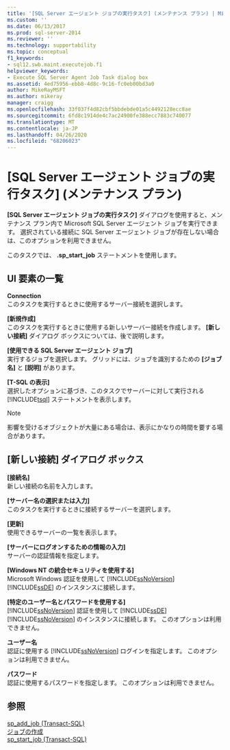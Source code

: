 ```yaml
---
title: '[SQL Server エージェント ジョブの実行タスク] (メンテナンス プラン) | Microsoft Docs'
ms.custom: ''
ms.date: 06/13/2017
ms.prod: sql-server-2014
ms.reviewer: ''
ms.technology: supportability
ms.topic: conceptual
f1_keywords:
- sql12.swb.maint.executejob.f1
helpviewer_keywords:
- Execute SQL Server Agent Job Task dialog box
ms.assetid: 4ed75956-ebb8-4d8c-9c16-fc0eb00bd3a0
author: MikeRayMSFT
ms.author: mikeray
manager: craigg
ms.openlocfilehash: 33f037f4d82cbf5bbdebde01a5c4492128ecc8ae
ms.sourcegitcommit: 6fd8c1914de4c7ac24900fe388ecc7883c740077
ms.translationtype: MT
ms.contentlocale: ja-JP
ms.lasthandoff: 04/26/2020
ms.locfileid: "68206023"
---
```

# <a name="execute-sql-server-agent-job-task-maintenance-plan"></a>[SQL Server エージェント ジョブの実行タスク] (メンテナンス プラン)
  **[SQL Server エージェント ジョブの実行タスク]** ダイアログを使用すると、メンテナンス プラン内で Microsoft SQL Server エージェント ジョブを実行できます。 選択されている接続に SQL Server エージェント ジョブが存在しない場合は、このオプションを利用できません。  
  
 このタスクでは、 **.sp_start_job** ステートメントを使用します。  
  
## <a name="uielement-list"></a>UI 要素の一覧  
 **Connection**  
 このタスクを実行するときに使用するサーバー接続を選択します。  
  
 **[新規作成]**  
 このタスクを実行するときに使用する新しいサーバー接続を作成します。 **[新しい接続]** ダイアログ ボックスについては、後で説明します。  
  
 **[使用できる SQL Server エージェント ジョブ]**  
 実行するジョブを選択します。 グリッドには、ジョブを識別するための **[ジョブ名]** と **[説明]** があります。  
  
 **[T-SQL の表示]**  
 選択したオプションに基づき、このタスクでサーバーに対して実行される [!INCLUDE[tsql](../../includes/tsql-md.md)] ステートメントを表示します。  
  
> [!NOTE]  
>  影響を受けるオブジェクトが大量にある場合は、表示にかなりの時間を要する場合があります。  
  
## <a name="new-connection-dialog-box"></a>[新しい接続] ダイアログ ボックス  
 **[接続名]**  
 新しい接続の名前を入力します。  
  
 **[サーバー名の選択または入力]**  
 このタスクを実行するときに接続するサーバーを選択します。  
  
 **[更新]**  
 使用できるサーバーの一覧を表示します。  
  
 **[サーバーにログオンするための情報の入力]**  
 サーバーの認証情報を指定します。  
  
 **[Windows NT の統合セキュリティを使用する]**  
 Microsoft Windows 認証を使用して [!INCLUDE[ssNoVersion](../../includes/ssnoversion-md.md)] [!INCLUDE[ssDE](../../includes/ssde-md.md)] のインスタンスに接続します。  
  
 **[特定のユーザー名とパスワードを使用する]**  
 [!INCLUDE[ssNoVersion](../../includes/ssnoversion-md.md)] 認証を使用して [!INCLUDE[ssDE](../../includes/ssde-md.md)] [!INCLUDE[ssNoVersion](../../includes/ssnoversion-md.md)] のインスタンスに接続します。 このオプションは利用できません。  
  
 **ユーザー名**  
 認証に使用する [!INCLUDE[ssNoVersion](../../includes/ssnoversion-md.md)] ログインを指定します。 このオプションは利用できません。  
  
 **パスワード**  
 認証に使用するパスワードを指定します。 このオプションは利用できません。  
  
## <a name="see-also"></a>参照  
 [sp_add_job &#40;Transact-SQL&#41;](/sql/relational-databases/system-stored-procedures/sp-add-job-transact-sql)   
 [ジョブの作成](../../ssms/agent/create-a-job.md)   
 [sp_start_job &#40;Transact-SQL&#41;](/sql/relational-databases/system-stored-procedures/sp-start-job-transact-sql)  
  
  

